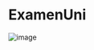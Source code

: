 # ExamenUni

![image](https://github.com/user-attachments/assets/d56b678b-08db-4cf4-b889-aad225fc993f)

